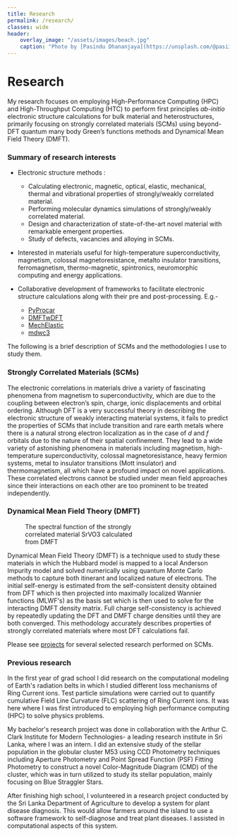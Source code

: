 ```yaml
---
title: Research
permalink: /research/
classes: wide
header:
    overlay_image: "/assets/images/beach.jpg"
    caption: "Photo by [Pasindu Dhananjaya](https://unsplash.com/@pasiiijay) on [Unsplash](https://unsplash.com)"
---
```


# Research

My research focuses on employing High-Performance Computing (HPC) and High-Throughput Computing (HTC) to perform first principles *ab-initio* electronic structure calculations for bulk material and heterostructures, primarily focusing on strongly correlated materials (SCMs) using beyond-DFT quantum many body Green’s functions methods and Dynamical Mean Field Theory (DMFT).

### Summary of research interests

- Electronic structure methods :

  - Calculating electronic, magnetic, optical, elastic, mechanical, thermal and vibrational properties of strongly/weakly correlated material.
  - Performing molecular dynamics simulations of strongly/weakly correlated material.
  - Design and characterization of state-of-the-art novel material with remarkable emergent properties.
  - Study of defects, vacancies and alloying in SCMs.

- Interested in materials useful for high-temperature superconductivity, magnetism, colossal magnetoresistance, metalto insulator transitions, ferromagnetism, thermo-magnetic, spintronics, neuromorphic computing and energy applications.

- Collaborative development of frameworks to facilitate electronic structure calculations along with their pre and post-processing. E.g.-
    - [PyProcar](https://github.com/romerogroup/pyprocar/)
    - [DMFTwDFT](https://github.com/DMFTwDFT-project/DMFTwDFT)
    - [MechElastic](https://github.com/romerogroup/MechElastic)
    - [mdwc3](https://github.com/romerogroup/mdwc3)

The following is a brief description of SCMs and the methodologies I use to study them.

### Strongly Correlated Materials (SCMs)

The electronic correlations in materials drive a variety of fascinating phenomena from magnetism to superconductivity, which are due to the coupling between electron’s spin, charge, ionic displacements and orbital ordering. Although DFT is a very successful theory in describing the electronic structure of weakly interacting material systems, it fails to predict the properties of SCMs that include transition and rare earth metals where there  is  a  natural  strong  electron  localization  as  in  the  case  of  *d*  and  *f* orbitals due to the nature of their spatial confinement. They lead to a wide variety of astonishing phenomena in materials including magnetism, high-temperature superconductivity, colossal magnetoresistance, heavy fermion systems, metal to insulator transitions (Mott insulator) and thermomagnetism, all which have a profound impact on novel applications. These  correlated  electrons  cannot  be  studied  under  mean  field  approaches  since  their  interactions  on  each other are too prominent to be treated independently.

### Dynamical Mean Field Theory (DMFT)

<figure style="width: 50%" class="align-right">
  <img src="{{ site.url }}{{ site.baseurl }}/assets/images/dmftwdft.png" alt="">
  <figcaption>The spectral function of the strongly correlated material SrVO3 calculated from DMFT</figcaption>
</figure>


Dynamical Mean Field Theory (DMFT) is a technique used to study these materials in which the Hubbard model is mapped to a local Anderson Impurity model and solved numerically using quantum Monte Carlo methods to capture both itinerant and localized nature of electrons. The initial self-energy is estimated from the self-consistent density obtained from DFT which is then projected into maximally localized Wannier functions (MLWF's) as the basis set which is then used to solve for the interacting DMFT density matrix. Full charge self-consistency is achieved by repeatedly updating the DFT and DMFT charge densities until they are both converged. This methodology accurately describes properties of strongly correlated materials where most DFT calculations fail.

Please see [projects](https://uthpalaherath.github.io/projects/) for several selected research performed on SCMs.

### Previous research

In the first year of grad school I did research on the computational modeling of Earth's radiation belts in which I studied different loss mechanisms of Ring Current ions. Test particle simulations were carried out to quantify cumulative Field Line Curvature (FLC) scattering of Ring Current ions. It was here where I was first introduced to employing high performance computing (HPC) to solve physics problems.

My bachelor's research project was done in collaboration with the Arthur C. Clark Institute for Modern Technologies- a leading research institute in Sri Lanka, where I was an intern. I did an extensive study of the stellar population in the globular cluster M53 using CCD Photometry techniques including Aperture Photometry and Point Spread Function (PSF) Fitting Photometry to construct a novel Color-Magnitude Diagram (CMD) of the cluster, which was in turn utilized to study its stellar population, mainly focusing on Blue Straggler Stars.

After finishing high school, I volunteered in a research project conducted by the Sri Lanka Department of Agriculture to develop a system for plant disease diagnosis. This would allow farmers around the island to use a software framework to self-diagnose and treat plant diseases. I assisted in computational aspects of this system.
